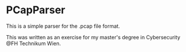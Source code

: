 # PCapParser
This is a simple parser for the .pcap file format.

This was written as an exercise for my master's degree in Cybersecurity @FH Technikum Wien.
